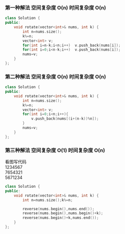 ### 第一种解法 空间复杂度 O(n) 时间复杂度 O(n)

```c++
class Solution {
public:
    void rotate(vector<int>& nums, int k) {
        int n=nums.size();
        k%=n;
        vector<int> v;
        for(int i=n-k;i<n;i++)  v.push_back(nums[i]);
        for(int i=0;i<n-k;i++)  v.push_back(nums[i]);
        nums=v;
    }
};
```

### 第二种解法 空间复杂度 O(n) 时间复杂度 O(n)

```c++
class Solution {
public:
    void rotate(vector<int>& nums, int k) {
        int n=nums.size();
        k%=n;
        vector<int> v;
        for(int i=0;i<n;i++){
            v.push_back(nums[(i+(n-k))%n]);
        }
        nums=v;
    }
};
```

### 第三种解法 空间复杂度 O(1) 时间复杂度 O(n)

看图写代码\
1234567\
7654321\
5671234


```c++
class Solution {
public:
    void rotate(vector<int>& nums, int k) {
        int n=nums.size();k%=n;

        reverse(nums.begin(),nums.end());
        reverse(nums.begin(),nums.begin()+k);
        reverse(nums.begin()+k,nums.end());
    }
};
```